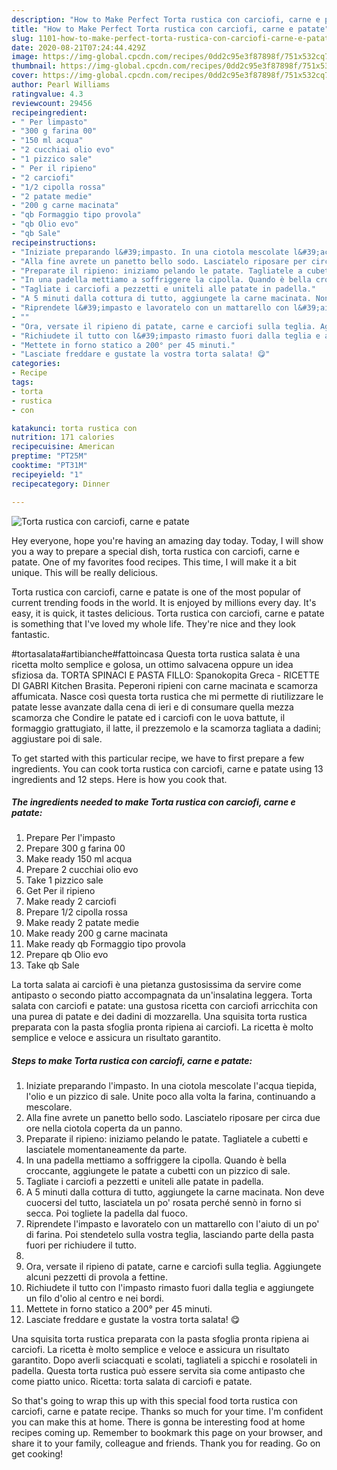 ```yaml
---
description: "How to Make Perfect Torta rustica con carciofi, carne e patate"
title: "How to Make Perfect Torta rustica con carciofi, carne e patate"
slug: 1101-how-to-make-perfect-torta-rustica-con-carciofi-carne-e-patate
date: 2020-08-21T07:24:44.429Z
image: https://img-global.cpcdn.com/recipes/0dd2c95e3f87898f/751x532cq70/torta-rustica-con-carciofi-carne-e-patate-recipe-main-photo.jpg
thumbnail: https://img-global.cpcdn.com/recipes/0dd2c95e3f87898f/751x532cq70/torta-rustica-con-carciofi-carne-e-patate-recipe-main-photo.jpg
cover: https://img-global.cpcdn.com/recipes/0dd2c95e3f87898f/751x532cq70/torta-rustica-con-carciofi-carne-e-patate-recipe-main-photo.jpg
author: Pearl Williams
ratingvalue: 4.3
reviewcount: 29456
recipeingredient:
- " Per limpasto"
- "300 g farina 00"
- "150 ml acqua"
- "2 cucchiai olio evo"
- "1 pizzico sale"
- " Per il ripieno"
- "2 carciofi"
- "1/2 cipolla rossa"
- "2 patate medie"
- "200 g carne macinata"
- "qb Formaggio tipo provola"
- "qb Olio evo"
- "qb Sale"
recipeinstructions:
- "Iniziate preparando l&#39;impasto. In una ciotola mescolate l&#39;acqua tiepida, l&#39;olio e un pizzico di sale. Unite poco alla volta la farina, continuando a mescolare."
- "Alla fine avrete un panetto bello sodo. Lasciatelo riposare per circa due ore nella ciotola coperta da un panno."
- "Preparate il ripieno: iniziamo pelando le patate. Tagliatele a cubetti e lasciatele momentaneamente da parte."
- "In una padella mettiamo a soffriggere la cipolla. Quando è bella croccante, aggiungete le patate a cubetti con un pizzico di sale."
- "Tagliate i carciofi a pezzetti e uniteli alle patate in padella."
- "A 5 minuti dalla cottura di tutto, aggiungete la carne macinata. Non deve cuocersi del tutto, lasciatela un po&#39; rosata perché sennò in forno si secca. Poi togliete la padella dal fuoco."
- "Riprendete l&#39;impasto e lavoratelo con un mattarello con l&#39;aiuto di un po&#39; di farina. Poi stendetelo sulla vostra teglia, lasciando parte della pasta fuori per richiudere il tutto."
- ""
- "Ora, versate il ripieno di patate, carne e carciofi sulla teglia. Aggiungete alcuni pezzetti di provola a fettine."
- "Richiudete il tutto con l&#39;impasto rimasto fuori dalla teglia e aggiungete un filo d&#39;olio al centro e nei bordi."
- "Mettete in forno statico a 200° per 45 minuti."
- "Lasciate freddare e gustate la vostra torta salata! 😋"
categories:
- Recipe
tags:
- torta
- rustica
- con

katakunci: torta rustica con 
nutrition: 171 calories
recipecuisine: American
preptime: "PT25M"
cooktime: "PT31M"
recipeyield: "1"
recipecategory: Dinner

---
```



![Torta rustica con carciofi, carne e patate](https://img-global.cpcdn.com/recipes/0dd2c95e3f87898f/751x532cq70/torta-rustica-con-carciofi-carne-e-patate-recipe-main-photo.jpg)

Hey everyone, hope you're having an amazing day today. Today, I will show you a way to prepare a special dish, torta rustica con carciofi, carne e patate. One of my favorites food recipes. This time, I will make it a bit unique. This will be really delicious.

Torta rustica con carciofi, carne e patate is one of the most popular of current trending foods in the world. It is enjoyed by millions every day. It's easy, it is quick, it tastes delicious. Torta rustica con carciofi, carne e patate is something that I've loved my whole life. They're nice and they look fantastic.

#tortasalata#artibianche#fattoincasa Questa torta rustica salata è una ricetta molto semplice e golosa, un ottimo salvacena oppure un idea sfiziosa da. TORTA SPINACI E PASTA FILLO: Spanokopita Greca - RICETTE DI GABRI Kitchen Brasita. Peperoni ripieni con carne macinata e scamorza affumicata. Nasce così questa torta rustica che mi permette di riutilizzare le patate lesse avanzate dalla cena di ieri e di consumare quella mezza scamorza che Condire le patate ed i carciofi con le uova battute, il formaggio grattugiato, il latte, il prezzemolo e la scamorza tagliata a dadini; aggiustare poi di sale.


To get started with this particular recipe, we have to first prepare a few ingredients. You can cook torta rustica con carciofi, carne e patate using 13 ingredients and 12 steps. Here is how you cook that.

<!--inarticleads1-->

##### The ingredients needed to make Torta rustica con carciofi, carne e patate:

1. Prepare  Per l&#39;impasto
1. Prepare 300 g farina 00
1. Make ready 150 ml acqua
1. Prepare 2 cucchiai olio evo
1. Take 1 pizzico sale
1. Get  Per il ripieno
1. Make ready 2 carciofi
1. Prepare 1/2 cipolla rossa
1. Make ready 2 patate medie
1. Make ready 200 g carne macinata
1. Make ready qb Formaggio tipo provola
1. Prepare qb Olio evo
1. Take qb Sale


La torta salata ai carciofi è una pietanza gustosissima da servire come antipasto o secondo piatto accompagnata da un&#39;insalatina leggera. Torta salata con carciofi e patate: una gustosa ricetta con carciofi arricchita con una purea di patate e dei dadini di mozzarella. Una squisita torta rustica preparata con la pasta sfoglia pronta ripiena ai carciofi. La ricetta è molto semplice e veloce e assicura un risultato garantito. 

<!--inarticleads2-->

##### Steps to make Torta rustica con carciofi, carne e patate:

1. Iniziate preparando l&#39;impasto. In una ciotola mescolate l&#39;acqua tiepida, l&#39;olio e un pizzico di sale. Unite poco alla volta la farina, continuando a mescolare.
1. Alla fine avrete un panetto bello sodo. Lasciatelo riposare per circa due ore nella ciotola coperta da un panno.
1. Preparate il ripieno: iniziamo pelando le patate. Tagliatele a cubetti e lasciatele momentaneamente da parte.
1. In una padella mettiamo a soffriggere la cipolla. Quando è bella croccante, aggiungete le patate a cubetti con un pizzico di sale.
1. Tagliate i carciofi a pezzetti e uniteli alle patate in padella.
1. A 5 minuti dalla cottura di tutto, aggiungete la carne macinata. Non deve cuocersi del tutto, lasciatela un po&#39; rosata perché sennò in forno si secca. Poi togliete la padella dal fuoco.
1. Riprendete l&#39;impasto e lavoratelo con un mattarello con l&#39;aiuto di un po&#39; di farina. Poi stendetelo sulla vostra teglia, lasciando parte della pasta fuori per richiudere il tutto.
1. 
1. Ora, versate il ripieno di patate, carne e carciofi sulla teglia. Aggiungete alcuni pezzetti di provola a fettine.
1. Richiudete il tutto con l&#39;impasto rimasto fuori dalla teglia e aggiungete un filo d&#39;olio al centro e nei bordi.
1. Mettete in forno statico a 200° per 45 minuti.
1. Lasciate freddare e gustate la vostra torta salata! 😋


Una squisita torta rustica preparata con la pasta sfoglia pronta ripiena ai carciofi. La ricetta è molto semplice e veloce e assicura un risultato garantito. Dopo averli sciacquati e scolati, tagliateli a spicchi e rosolateli in padella. Questa torta rustica può essere servita sia come antipasto che come piatto unico. Ricetta: torta salata di carciofi e patate. 

So that's going to wrap this up with this special food torta rustica con carciofi, carne e patate recipe. Thanks so much for your time. I'm confident you can make this at home. There is gonna be interesting food at home recipes coming up. Remember to bookmark this page on your browser, and share it to your family, colleague and friends. Thank you for reading. Go on get cooking!
